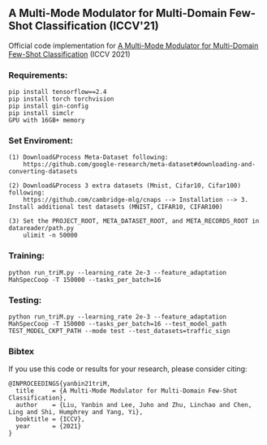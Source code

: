 ## A Multi-Mode Modulator for Multi-Domain Few-Shot Classification (ICCV'21)

Official code implementation for
[A Multi-Mode Modulator for Multi-Domain Few-Shot Classification](https://openaccess.thecvf.com/content/ICCV2021/papers/Liu_A_Multi-Mode_Modulator_for_Multi-Domain_Few-Shot_Classification_ICCV_2021_paper.pdf) (ICCV 2021)

### Requirements:

    pip install tensorflow==2.4
    pip install torch torchvision
    pip install gin-config
    pip install simclr
    GPU with 16GB+ memory
    
### Set Enviroment:
    (1) Download&Process Meta-Dataset following: 
        https://github.com/google-research/meta-dataset#downloading-and-converting-datasets
        
    (2) Download&Process 3 extra datasets (Mnist, Cifar10, Cifar100) following: 
        https://github.com/cambridge-mlg/cnaps --> Installation --> 3. Install additional test datasets (MNIST, CIFAR10, CIFAR100)
        
    (3) Set the PROJECT_ROOT, META_DATASET_ROOT, and META_RECORDS_ROOT in datareader/path.py
        ulimit -n 50000
        
### Training:
    python run_triM.py --learning_rate 2e-3 --feature_adaptation MahSpecCoop -T 150000 --tasks_per_batch=16 
    
### Testing:
    python run_triM.py --learning_rate 2e-3 --feature_adaptation MahSpecCoop -T 150000 --tasks_per_batch=16 --test_model_path TEST_MODEL_CKPT_PATH --mode test --test_datasets=traffic_sign 


### Bibtex
If you use this code or results for your research, please consider citing:
````
@INPROCEEDINGS{yanbin21triM,
  title     = {A Multi-Mode Modulator for Multi-Domain Few-Shot Classification},
  author    = {Liu, Yanbin and Lee, Juho and Zhu, Linchao and Chen, Ling and Shi, Humphrey and Yang, Yi},
  booktitle = {ICCV},
  year      = {2021}
}
````

  
 
